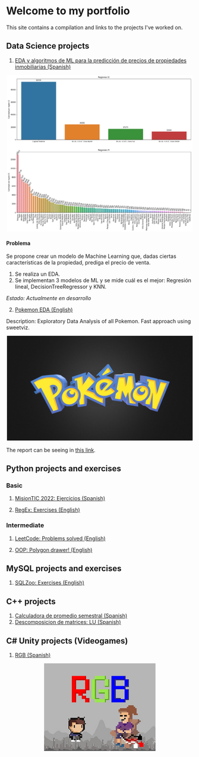 # Welcome to my portfolio

This site contains a compilation and links to the projects I've worked on.


## Data Science projects
1. [EDA y algoritmos de ML para la predicción de precios de propiedades inmobiliarias (Spanish)](https://github.com/DiegoGuisasola/data-science/tree/main/properati/argentina)

<p align="center">
  <img src="/images/cantidad_por_regiones.png" alt="drawing" width="500"/>
</p>

#### Problema
Se propone crear un modelo de Machine Learning que, dadas ciertas características de la propiedad, prediga el precio de venta.

1. Se realiza un EDA.
2. Se implementan 3 modelos de ML y se mide cuál es el mejor: Regresión lineal, DecisionTreeRegressor y KNN.

*Estado: Actualmente en desarrollo*

2. [Pokemon EDA (English)](https://github.com/DiegoGuisasola/pokemon)

Description: Exploratory Data Analysis of all Pokemon. Fast approach using sweetviz.

<p align="center">
  <img src="/images/pokemon.jpeg" alt="drawing" width="500"/>
</p>

The report can be seeing in [this link](https://raw.githack.com/DiegoGuisasola/pokemon/main/analyze.html).

## Python projects and exercises

### Basic

1. [MisionTIC 2022: Ejercicios (Spanish)](https://github.com/DiegoGuisasola/python_practice_basic_1/tree/master/mintic)

2. [RegEx: Exercises (English)](https://github.com/DiegoGuisasola/python_practice_basic_1/tree/master/re)

### Intermediate

1. [LeetCode: Problems solved (English)](https://github.com/DiegoGuisasola/python_practice_basic_1/tree/master/leetcode)

2. [OOP: Polygon drawer! (English)](https://github.com/DiegoGuisasola/polygon-drawer)


## MySQL projects and exercises

1. [SQLZoo: Exercises (English)](https://github.com/DiegoGuisasola/sql_practice)

## C++ projects

1. [Calculadora de promedio semestral (Spanish)](https://github.com/DiegoGuisasola/cpp_practice/tree/main/calculadora_promedio_semestral)
2. [Descomposicion de matrices: LU (Spanish)](https://github.com/DiegoGuisasola/cpp_practice/tree/main/matrix_decomposition)

## C# Unity projects (Videogames)

1. [RGB (Spanish)](https://nexocol.itch.io/rgb)

<p align="center">
  <img src="/images/rgb.png" />
</p>
